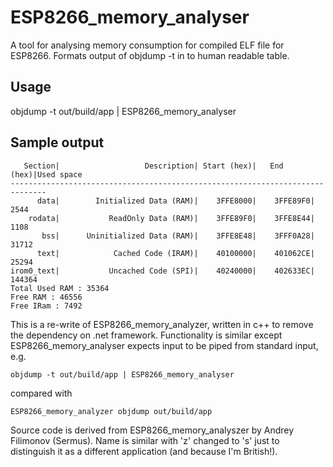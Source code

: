 # ESP8266_memory_analyser
A tool for analysing memory consumption for compiled ELF file for ESP8266.
Formats output of objdump -t in to human readable table.

## Usage
objdump -t out/build/app | ESP8266_memory_analyser

## Sample output
```
   Section|                   Description| Start (hex)|   End (hex)|Used space
------------------------------------------------------------------------------
      data|        Initialized Data (RAM)|    3FFE8000|    3FFE89F0|    2544
    rodata|           ReadOnly Data (RAM)|    3FFE89F0|    3FFE8E44|    1108
       bss|      Uninitialized Data (RAM)|    3FFE8E48|    3FFF0A28|   31712
      text|            Cached Code (IRAM)|    40100000|    401062CE|   25294
irom0_text|           Uncached Code (SPI)|    40240000|    402633EC|  144364
Total Used RAM : 35364
Free RAM : 46556
Free IRam : 7492
```

This is a re-write of ESP8266_memory_analyzer, written in c++ to remove the dependency on .net framework. Functionality is similar except ESP8266_memory_analyser expects input to be piped from standard input, e.g.

	objdump -t out/build/app | ESP8266_memory_analyser

compared with

	ESP8266_memory_analyzer objdump out/build/app
	
Source code is derived from ESP8266_memory_analyszer by Andrey Filimonov (Sermus).
Name is similar with 'z' changed to 's' just to distinguish it as a different application (and because I'm British!).